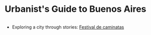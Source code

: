 # Urbanist's Guide to Buenos Aires

![]()

- Exploring a city through stories: [Festival de caminatas](https://festivaldecaminatas.com.ar/)
